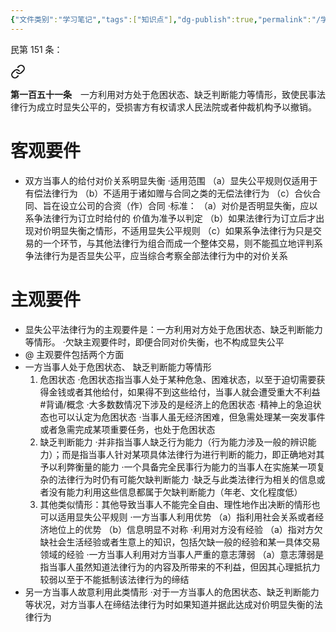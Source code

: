 ```yaml
---
{"文件类别":"学习笔记","tags":["知识点"],"dg-publish":true,"permalink":"/学习笔记/知识点/显失公平/","dgPassFrontmatter":true,"noteIcon":""}
---
```


民第 151 条：
<div class="transclusion internal-embed is-loaded"><a class="markdown-embed-link" href="////#t0151" aria-label="Open link"><svg xmlns="http://www.w3.org/2000/svg" width="24" height="24" viewBox="0 0 24 24" fill="none" stroke="currentColor" stroke-width="2" stroke-linecap="round" stroke-linejoin="round" class="svg-icon lucide-link"><path d="M10 13a5 5 0 0 0 7.54.54l3-3a5 5 0 0 0-7.07-7.07l-1.72 1.71"></path><path d="M14 11a5 5 0 0 0-7.54-.54l-3 3a5 5 0 0 0 7.07 7.07l1.71-1.71"></path></svg></a><div class="markdown-embed">



**第一百五十一条**　一方利用对方处于危困状态、缺乏判断能力等情形，致使民事法律行为成立时显失公平的，受损害方有权请求人民法院或者仲裁机构予以撤销。 

</div></div>

# 客观要件
- 双方当事人的给付对价关系明显失衡
·适用范围
（a）显失公平规则仅适用于有偿法律行为
（b）不适用于诸如赠与合同之类的无偿法律行为
（c）合伙合同、旨在设立公司的合资（作）合同
·标准：
（a）对价是否明显失衡，应以系争法律行为订立时给付的 价值为准予以判定
（b）如果法律行为订立后才出现对价明显失衡之情形，不适用显失公平规则
（c）如果系争法律行为只是交易的一个环节，与其他法律行为组合而成一个整体交易，则不能孤立地评判系争法律行为是否显失公平，应当综合考察全部法律行为中的对价关系
# 主观要件
- 显失公平法律行为的主观要件是：一方利用对方处于危困状态、缺乏判断能力等情形。
·欠缺主观要件时，即便合同对价失衡，也不构成显失公平
- @ 主观要件包括两个方面
- 一方当事人处于危困状态、 缺乏判断能力等情形
	1. 危困状态 
·危困状态指当事人处于某种危急、困难状态，以至于迫切需要获得金钱或者其他给付，如果得不到这些给付，当事人就会遭受重大不利益 #背诵/概念 
·大多数数情况下涉及的是经济上的危困状态
·精神上的急迫状态也可以认定为危困状态
·当事人虽无经济困难，但急需处理某一突发事件或者急需完成某项重要任务，也处于危困状态
	2. 缺乏判断能力
·并非指当事人缺乏行为能力（行为能力涉及一般的辨识能力）；而是指当事人针对某项具体法律行为进行判断的能力，即正确地对其予以利弊衡量的能力
·一个具备完全民事行为能力的当事人在实施某一项复杂的法律行为时仍有可能欠缺判断能力
·缺乏与此类法律行为相关的信息或者没有能力利用这些信息都属于欠缺判断能力（年老、文化程度低）
	3. 其他类似情形：其他导致当事人不能完全自由、理性地作出决断的情形也可以适用显失公平规则
·一方当事人利用优势
（a）指利用社会关系或者经济地位上的优势
（b）信息明显不对称
·利用对方没有经验
（a）指对方欠缺社会生活经验或者生意上的知识，包括欠缺一般的经验和某一具体交易领域的经验
·一方当事人利用对方当事人严重的意志薄弱
（a）意志薄弱是指当事人虽然知道法律行为的内容及所带来的不利益，但因其心理抵抗力较弱以至于不能抵制该法律行为的缔结
- 另一方当事人故意利用此类情形
·对于一方当事人的危困状态、缺乏判断能力等状况，对方当事人在缔结法律行为时如果知道并据此达成对价明显失衡的法律行为


